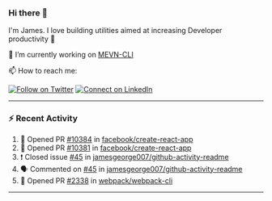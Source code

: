 ### Hi there 👋

I'm James. I love building utilities aimed at increasing Developer productivity :raised_hands: 

🔭 I’m currently working on [MEVN-CLI](https://github.com/madlabsinc/mevn-cli)

📫 How to reach me:

[![Follow on Twitter](https://img.shields.io/badge/--twitter?label=Twitter&logo=Twitter&style=social)](https://twitter.com/james_madhacks) [![Connect on LinkedIn](https://img.shields.io/badge/--linkedin?label=LinkedIn&logo=LinkedIn&style=social)](https://www.linkedin.com/in/jamesgeorge007)

---

### :zap: Recent Activity

<!--START_SECTION:activity-->
1. 💪 Opened PR [#10384](https://github.com/facebook/create-react-app/pull/10384) in [facebook/create-react-app](https://github.com/facebook/create-react-app)
2. 💪 Opened PR [#10381](https://github.com/facebook/create-react-app/pull/10381) in [facebook/create-react-app](https://github.com/facebook/create-react-app)
3. ❗️ Closed issue [#45](https://github.com/jamesgeorge007/github-activity-readme/issues/45) in [jamesgeorge007/github-activity-readme](https://github.com/jamesgeorge007/github-activity-readme)
4. 🗣 Commented on [#45](https://github.com/jamesgeorge007/github-activity-readme/issues/45) in [jamesgeorge007/github-activity-readme](https://github.com/jamesgeorge007/github-activity-readme)
5. 💪 Opened PR [#2338](https://github.com/webpack/webpack-cli/pull/2338) in [webpack/webpack-cli](https://github.com/webpack/webpack-cli)
<!--END_SECTION:activity-->

---

<!--
**jamesgeorge007/jamesgeorge007** is a ✨ _special_ ✨ repository because its `README.md` (this file) appears on your GitHub profile.

Here are some ideas to get you started:

- 🌱 I’m currently learning ...
- 👯 I’m looking to collaborate on ...
- 🤔 I’m looking for help with ...
- 💬 Ask me about ...
- 😄 Pronouns: ...
- ⚡ Fun fact: ...
-->
